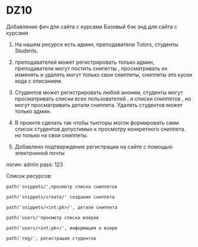 # DZ10
Добавление фич для сайта с курсами
Базовый бэк энд для сайта с курсами
1. На нашем ресурсе есть админ, преподаватели Tutors,
студенты Students. 
2. преподавателей может регистрировать только админ,
преподаватели могут постить снипетты , просматривать их 
изменять и удалять могут только свои сниппеты, сниппеты это куски кода 
с описанием.
3. Студентов может регистрировать любой аноним, студенты могут 
просматривать списки всех  пользователей , и списки сниппетов ,
но могут просматривать детали сниппета. Удалять студентов может только 
админ.

4. В проекте сделать так чтобы тьюторы могли формировать сами 
список студентов допустимых  к просмотру конкретного сниппета.
но только на свои сниппеты. 
5. Добавлено подтверждение регистрации на сайте с помощью электронной почты  

логин: admin pass: 123

Список ресурсов:

    path('snippets/',просмотр списка сниппетов

    path('snippets/create/' создание сниппета

    path('snippets/<int:pk>/', детали сниппета

    path('users/'просмотр списка юзеров

    path('users/<int:pk>/', информация о юзере

    path('reg/', регистрация студентов
